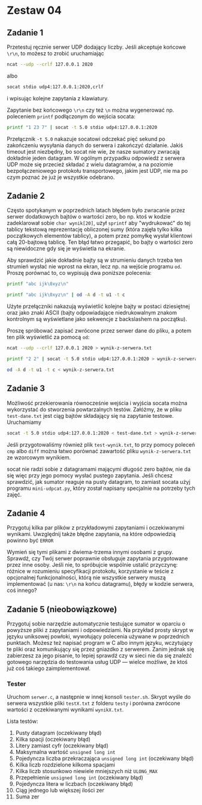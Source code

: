 # Zestaw 04

## Zadanie 1

Przetestuj ręcznie serwer UDP dodający liczby. Jeśli akceptuje końcowe `\r\n`, to możesz to zrobić uruchamiając

```bash
ncat --udp --crlf 127.0.0.1 2020
```

albo

```bash
socat stdio udp4:127.0.0.1:2020,crlf
```

i wpisując kolejne zapytania z klawiatury.

Zapytanie bez końcowego `\r\n` czy też `\n` można wygenerować np. poleceniem `printf` podłączonym do wejścia socata:

```bash
printf "1 23 7" | socat -t 5.0 stdio udp4:127.0.0.1:2020
```

Przełącznik `-t 5.0` nakazuje socatowi odczekać pięć sekund po zakończeniu wysyłania danych do serwera i zakończyć działanie. Jakiś timeout jest niezbędny, bo socat nie wie, że nasze sumatory zwracają dokładnie jeden datagram. W ogólnym przypadku odpowiedź z serwera UDP może się przecież składać z wielu datagramów, a na poziomie bezpołączeniowego protokołu transportowego, jakim jest UDP, nie ma po czym poznać że już je wszystkie odebrano.

## Zadanie 2

Często spotykanym w poprzednich latach błędem było zwracanie przez serwer dodatkowych bajtów o wartości zero, bo np. ktoś w kodzie zadeklarował sobie `char wynik[20]`, użył `sprintf` aby "wydrukować" do tej tablicy tekstową reprezentację obliczonej sumy (która zajęła tylko kilka początkowych elementów tablicy), a potem przez pomyłkę wysłał klientowi całą 20-bajtową tablicę. Ten błąd łatwo przegapić, bo bajty o wartości zero są niewidoczne gdy się je wyświetla na ekranie.

Aby sprawdzić jakie dokładnie bajty są w strumieniu danych trzeba ten strumień wysłać nie wprost na ekran, lecz np. na wejście programu `od`. Proszę porównać to, co wypisują dwa poniższe polecenia:

```bash
printf "abc ijk\0xyz\n"

printf "abc ijk\0xyz\n" | od -A d -t u1 -t c
```

Użyte przełączniki nakazują wyświetlić kolejne bajty w postaci dziesiętnej oraz jako znaki ASCII (bajty odpowiadające niedrukowalnym znakom kontrolnym są wyświetlane jako sekwencje z backslashem na początku).

Proszę spróbować zapisać zwrócone przez serwer dane do pliku, a potem ten plik wyświetlić za pomocą `od`:

```bash
ncat --udp --crlf 127.0.0.1 2020 > wynik-z-serwera.txt

printf "2 2" | socat -t 5.0 stdio udp4:127.0.0.1:2020 > wynik-z-serwera.txt

od -A d -t u1 -t c < wynik-z-serwera.txt
```

## Zadanie 3

Możliwość przekierowania równocześnie wejścia i wyjścia socata można wykorzystać do stworzenia powtarzalnych testów. Załóżmy, że w pliku `test-dane.txt` jest ciąg bajtów składający się na zapytanie testowe. Uruchamiamy

```bash
socat -t 5.0 stdio udp4:127.0.0.1:2020 < test-dane.txt > wynik-z-serwera.txt
```

Jeśli przygotowaliśmy również plik `test-wynik.txt`, to przy pomocy poleceń `cmp` albo `diff` można łatwo porównać zawartość pliku `wynik-z-serwera.txt` ze wzorcowym wynikiem.

socat nie radzi sobie z datagramami mającymi długość zero bajtów, nie da się więc przy jego pomocy wysłać pustego zapytania. Jeśli chcesz sprawdzić, jak sumator reaguje na pusty datagram, to zamiast socata użyj programu `mini-udpcat.py`, który został napisany specjalnie na potrzeby tych zajęć.

## Zadanie 4

Przygotuj kilka par plików z przykładowymi zapytaniami i oczekiwanymi wynikami. Uwzględnij także błędne zapytania, na które odpowiedzią powinno być `ERROR`

Wymień się tymi plikami z dwiema-trzema innymi osobami z grupy. Sprawdź, czy Twój serwer poprawnie obsługuje zapytania przygotowane przez inne osoby. Jeśli nie, to spróbujcie wspólnie ustalić przyczynę: różnice w rozumieniu specyfikacji protokołu, korzystanie w teście z opcjonalnej funkcjonalności, którą nie wszystkie serwery muszą implementować (u nas: `\r\n` na końcu datagramu), błędy w kodzie serwera, coś innego?

## Zadanie 5 (nieobowiązkowe)

Przygotuj sobie narzędzie automatycznie testujące sumator w oparciu o powyższe pliki z zapytaniami i odpowiedziami. Na przykład prosty skrypt w języku uniksowej powłoki, wywołujący polecenia używane w poprzednich punktach. Możesz też napisać program w C albo innym języku, wczytujący te pliki oraz komunikujący się przez gniazdko z serwerem. Zanim jednak się zabierzesz za jego pisanie, to lepiej sprawdź czy w sieci nie da się znaleźć gotowego narzędzia do testowania usług UDP — wielce możliwe, że ktoś już coś takiego zaimplementował.

### Tester

Uruchom `serwer.c`, a następnie w innej konsoli `tester.sh`. Skrypt wyśle do serwera wszystkie pliki `testX.txt` z folderu `testy` i porówna zwrócone wartości z oczekiwanymi wynikami `wynikX.txt`.

Lista testów:

1. Pusty datagram (oczekiwany błąd)
2. Kilka spacji (oczekiwany błąd)
3. Litery zamiast cyfr (oczekiwany błąd)
4. Maksymalna wartość `unsigned long int`
5. Pojedyncza liczba przekraczająca `unsigned long int` (oczekiwany błąd)
6. Kilka liczb rozdzielone kilkoma spacjami
7. Kilka liczb stosunkowo niewiele mniejszych niż `ULONG_MAX`
8. Przepełnienie `unsigned long int` (oczekiwany błąd)
9. Pojedyncza litera w liczbach (oczekiwany błąd)
10. Ciąg jednego lub większej ilości zer
11. Suma zer
